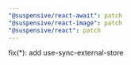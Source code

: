 ```yaml
---
"@suspensive/react-await": patch
"@suspensive/react-image": patch
"@suspensive/react": patch
---
```


fix(*): add use-sync-external-store
